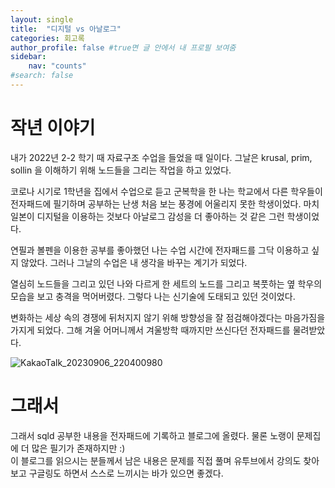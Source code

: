 ```yaml
---
layout: single
title:  "디지털 vs 아날로그"
categories: 회고록
author_profile: false #true면 글 안에서 내 프로필 보여줌
sidebar:
    nav: "counts"
#search: false
---
```


# 작년 이야기

내가 2022년 2-2 학기 때 자료구조 수업을 들었을 때 일이다. 그날은 krusal, prim, sollin 을 이해하기 위해 노드들을 그리는 작업을 하고 있었다.   

코로나 시기로 1학년을 집에서 수업으로 듣고 군복학을 한 나는 학교에서 다른 학우들이 전자패드에 필기하며 공부하는 난생 처음 보는 풍경에 어울리지 못한 학생이었다. 마치 일본이 
디지털을 이용하는 것보다 아날로그 감성을 더 좋아하는 것 같은 그런 학생이었다.   

연필과 볼펜을 이용한 공부를 좋아했던 나는 수업 시간에 전자패드를 그닥 이용하고 싶지 않았다. 그러나 그날의 수업은 내 생각을 바꾸는 계기가 되었다.   

열심히 노드들을 그리고 있던 나와 다르게 한 세트의 노드를 그리고 복풋하는 옆 학우의 모습을 보고 충격을 먹어버렸다. 그렇다 나는 신기술에 도태되고 있던 것이었다.   

변화하는 세상 속의 경쟁에 뒤처지지 않기 위해 방향성을 잘 점검해야겠다는 마음가짐을 가지게 되었다. 그해 겨울 어머니께서 겨울방학 때까지만 쓰신다던 전자패드를 물려받았다.  

![KakaoTalk_20230906_220400980](https://github.com/jwjungwoo/jwjungwoo.github.io/assets/140131247/e4d6f161-3224-49e9-bd18-174ee048f556)

# 그래서

그래서 sqld 공부한 내용을 전자패드에 기록하고 블로그에 올렸다. 물론 노랭이 문제집에 더 많은 필기가 존재하지만 :)   
이 블로그를 읽으시는 분들께서 남은 내용은 문제를 직접 풀며 유투브에서 강의도 찾아보고 구글링도 하면서 스스로 느끼시는 바가 있으면 좋겠다.
